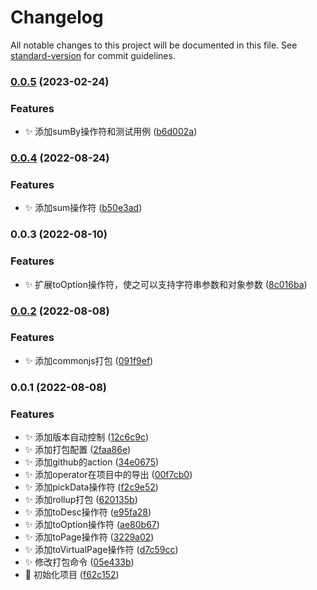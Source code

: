 # Changelog

All notable changes to this project will be documented in this file. See [standard-version](https://github.com/conventional-changelog/standard-version) for commit guidelines.

### [0.0.5](https://github.com/hackers267/antd-observable/compare/v0.0.4...v0.0.5) (2023-02-24)


### Features

* ✨️ 添加sumBy操作符和测试用例 ([b6d002a](https://github.com/hackers267/antd-observable/commit/b6d002a38328713b7e6e0e95d2700e7151261696))

### [0.0.4](https://github.com/hackers267/antd-observable/compare/v0.0.3...v0.0.4) (2022-08-24)


### Features

* ✨️ 添加sum操作符 ([b50e3ad](https://github.com/hackers267/antd-observable/commit/b50e3ad08dad562e9d296773a5c99cab5170bfe8))

### 0.0.3 (2022-08-10)


### Features

* ✨ 扩展toOption操作符，使之可以支持字符串参数和对象参数 ([8c016ba](https://github.com/hackers267/antd-observable/commit/8c016ba782504fb317c3239cb4e8494c6fac9a6a))

### [0.0.2](https://github.com/hackers267/antd-observable/compare/v0.0.1...v0.0.2) (2022-08-08)


### Features

* ✨ 添加commonjs打包 ([091f9ef](https://github.com/hackers267/antd-observable/commit/091f9efd6d634336d1142ee55dcbad56068bfc22))

### 0.0.1 (2022-08-08)


### Features

* ✨ 添加版本自动控制 ([12c6c9c](https://github.com/hackers267/antd-observable/commit/12c6c9c909ba3e14fc4c141ce5049596e371c50a))
* ✨ 添加打包配置 ([2faa86e](https://github.com/hackers267/antd-observable/commit/2faa86e62c3ed0a6800a5df5398f042aff49016c))
* ✨ 添加github的action ([34e0675](https://github.com/hackers267/antd-observable/commit/34e067574306c7a84f71979046a095f3650847f6))
* ✨ 添加operator在项目中的导出 ([00f7cb0](https://github.com/hackers267/antd-observable/commit/00f7cb05c7a9c4c389ed7e08032ec5fc0a006227))
* ✨ 添加pickData操作符 ([f2c9e52](https://github.com/hackers267/antd-observable/commit/f2c9e521e0ef27d8119102935e6ebe9e5d5145cf))
* ✨ 添加rollup打包 ([620135b](https://github.com/hackers267/antd-observable/commit/620135b446c43857e7b31f7aa15f5f548511050e))
* ✨ 添加toDesc操作符 ([e95fa28](https://github.com/hackers267/antd-observable/commit/e95fa28e0fe06e18ae6b8f13cf9f25f7eccb573f))
* ✨ 添加toOption操作符 ([ae80b67](https://github.com/hackers267/antd-observable/commit/ae80b674fae853fd7fbe4738c13f91950db57574))
* ✨ 添加toPage操作符 ([3229a02](https://github.com/hackers267/antd-observable/commit/3229a022c504032572e85b873cc265c373a2694b))
* ✨ 添加toVirtualPage操作符 ([d7c59cc](https://github.com/hackers267/antd-observable/commit/d7c59cc8943144fac0b6fd0a4f3ca3baf7369f7c))
* ✨ 修改打包命令 ([05e433b](https://github.com/hackers267/antd-observable/commit/05e433bfabf950ff082795b00e8ce4c4827364ac))
* 🎉 初始化项目 ([f62c152](https://github.com/hackers267/antd-observable/commit/f62c152b3e45bc1fe63d2178b785b21e1d36e176))
